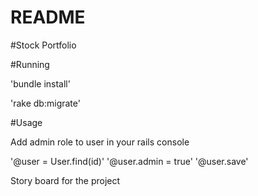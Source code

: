 # README

#Stock Portfolio

#Running

'bundle install'

'rake db:migrate'

#Usage

Add admin role to user in your rails console 

'@user = User.find(id)'
'@user.admin = true'
'@user.save'


Story board for the project



